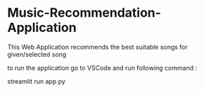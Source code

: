 # Music-Recommendation-Application
This Web Application recommends the best suitable songs for given/selected song


to run the application go to VSCode and run following command :

streamlit run app.py
